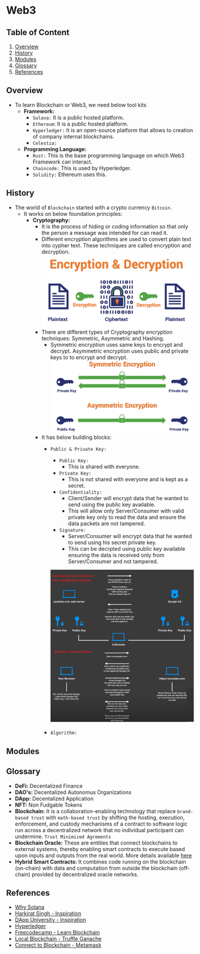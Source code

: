 # Web3

## Table of Content
1. [Overview](#overview)
2. [History](#history)
3. [Modules](#modules)
4. [Glossary](#glossary)
5. [References](#references)

## Overview
- To learn Blockchain or Web3, we need below tool kits
  - **Framework:**
    - `Solana:` It is a public hosted platform.
    - `Ethereum`: It is a public hosted platform.
    - `Hyperledger:` It is an open-source platform that allows to creation of company internal blockchains.
    - `Celestia:`
  - **Programming Language:**
    - `Rust:` This is the base programming language on which Web3 Framework can interact. 
    - `Chaincode:` This is used by Hyperledger.
    - `Solidity:` Ethereum uses this.

## History
- The world of `Blockchain` started with a crypto currency `Bitcoin`.
  - It works on below foundation principles:
    - **Cryptography:** 
      - It is the process of hiding or coding information so that only the person a message was intended for can read it.
      - Different encryption algorithms are used to convert plain text into cypher text. These techniques are called encryption and decryption.
      ![](./01-images/Encryption-Decryption.png)
      - There are different types of Cryptography encryption techniques: Symmetric, Asymmetric and Hashing.
        - Symmetric encryption uses same keys to encrypt and decrypt. Asymmetric encryption uses public and private keys to to encrypt and decrypt.
        ![](./01-images/Asymmetric-vs-Symmetric.png)
      - It has below building blocks:
        - `Public & Private Key:`
          - `Public Key:` 
            - This is shared with everyone. 
          - `Private Key:`
            - This is not shared with everyone and is kept as a secret.
          - `Confidentiality:`
            - Client/Sender will encrypt data that he wanted to send using the public key available.
            - This will allow only Server/Consumer with valid private key only to read the data and ensure the data packets are not tampered.  
          - `Signature:`
            - Server/Consumer will encrypt data that he wanted to send using his secret private key.
            - This can be decrpted using public key available ensuring the data is received only from Server/Consumer and not tampered.

          ![](./01-images/HowInternetWorks.png)
        - `Algorithm:`

## Modules

## Glossary
- **DeFi:** Decentalized Finance
- **DAO's:** Decentalized Autonomus Organizations
- **DApp:** Decentalized Application
- **NFT:** Non Fudgable Tokens
- **Blockchain:** It is a collaboration-enabling technology that replace `brand-based trust` with `math-based trust` by shifting the hosting, execution, enforcement, and custody mechanisms of a contract to software logic run across a decentralized network that no individual participant can undermine. `Trust Minimized Agrements`
- **Blockchain Oracle:** These are entities that connect blockchains to external systems, thereby enabling smart contracts to execute based upon inputs and outputs from the real world. More details available [here](https://chain.link/education/blockchain-oracles#types-of-blockchain-oracles)
- **Hybrid Smart Contracts:** It combines code running on the blockchain (on-chain) with data and computation from outside the blockchain (off-chain) provided by decentralized oracle networks.

## References
- [Why Solana](https://www.investopedia.com/solana-5210472)
- [Harkirat Singh - Inspiration](https://www.youtube.com/watch?v=ERAxd8gl1Eg&list=PLVKLWop9wWA9n9NQZ2GURoB_a1gOezN_e&index=3)
- [DApp University - Inspiration](https://www.youtube.com/watch?v=VH9Q2lf2mNo)
- [Hyperledger](https://www.hyperledger.org/)
- [Freecodecamp - Learn Blockchain](https://www.youtube.com/watch?v=gyMwXuJrbJQ)
- [Local Blockchain - Truffle Ganache](https://trufflesuite.com/ganache/)
- [Connect to Blockchain - Metamask](https://metamask.io/)

